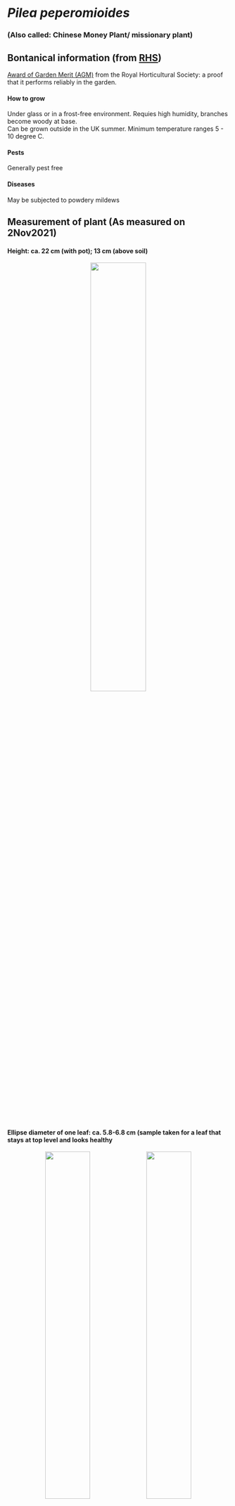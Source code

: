 # *Pilea peperomioides* 
### (Also called: Chinese Money Plant/ missionary plant)
## Bontanical information (from [RHS](https://www.rhs.org.uk/plants/13015/pilea-peperomioides/details))
[Award of Garden Merit (AGM)](https://www.rhs.org.uk/plants/trials-awards/award-of-garden-merit) from the Royal Horticultural Society: a proof that it performs reliably in the garden.
#### How to grow
Under glass or in a frost-free environment. Requies high humidity, branches become woody at base.  
Can be grown outside in the UK summer. Minimum temperature ranges 5 - 10 degree C.
#### Pests
Generally pest free
#### Diseases
May be subjected to powdery mildews


## Measurement of plant (As measured on 2Nov2021)
#### Height: ca. 22 cm (with pot); 13 cm (above soil)
<p align="center">
<img align="center" src="https://user-images.githubusercontent.com/91855312/139928970-4ff6aacb-98f6-400f-82c5-c9277ca44b32.jpg" width=50%/>
</p>

#### Ellipse diameter of one leaf: ca. 5.8-6.8 cm (sample taken for a leaf that stays at top level and looks healthy

<p align="center">
<img src="https://user-images.githubusercontent.com/91855312/139928778-99c8f903-bac8-472b-8d60-8eb588143489.jpg" width=45%/>&nbsp<img src="https://user-images.githubusercontent.com/91855312/139928944-6c021dcf-cea0-495b-add3-27752e7b8fa8.jpg" width=45%/>
</p>

#### Number of leaf: ca. 46


